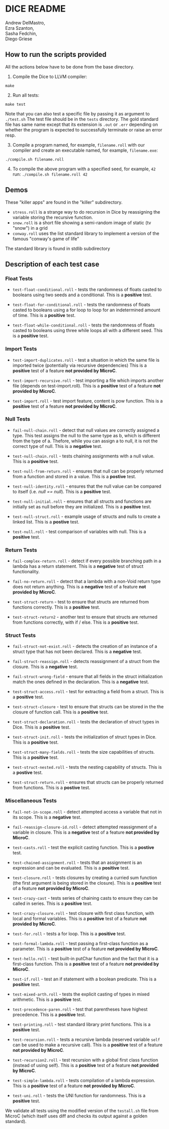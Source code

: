 #  DICE README  

Andrew DelMastro,     
Ezra Szanton,         
Sasha Fedchin,        
Diego Griese          

## How to run the scripts provided

All the actions below have to be done from the base directory. 

1) Compile the Dice to LLVM compiler:

`make`

2) Run all tests:

`make test`

Note that you can also test a specific file by passing it as argument to `./test.sh`
The test file should be in the `tests` directory.
The gold standard file has same name except that its extension is `.out` or `.err`
depending on whether the program is expected to successfully terminate or raise an error resp.

3) Compile a program named, for example, `filename.roll` with our compiler
   and create an executable named, for example, `filename.exe`:

`./compile.sh filename.roll`

4) To compile the above program with a specified seed, for example, `42` run:
`./compile.sh filename.roll 42`

## Demos

These "killer apps" are found in the "killer" subdirectory.
 - `stress.roll` is a strange way to do recursion in Dice by reassigning the variable storing the recursive function.
 - `snow.roll` is a short file showing a semi-random image of static (tv "snow") in a grid
 - `conway.roll` uses the list standard library to implement a version of the famous "conway's game of life" 

The standard library is found in stdlib subdirectory

## Description of each test case

### Float Tests

- `test-float-conditional.roll` - tests the randomness of floats casted to booleans using two seeds and a conditional. This is a **positive** test.

- `test-float-for-conditional.roll` - tests the randomness of floats casted to booleans using a for loop to loop for an indetermined amount of time. This is a **positive** test.

- `test-float-while-conditional.roll` - tests the randomness of floats casted to booleans using three while loops all with a different seed. This is a **positive** test.

### Import Tests

- `test-import-duplicates.roll` - test a situation in which the same file is imported twice (potentially via recursive dependencies)
This is a **positive** test of a feature **not provided by MicroC**.

- `test-import-recursive.roll` - test importing a file which imports another file (depends on test-import.roll).
This is a **positive** test of a feature **not provided by MicroC**.

- `test-import.roll` - test import feature, content is pow function.
This is a **positive** test of a feature **not provided by MicroC**.

### Null Tests

- `fail-null-chain.roll` - detect that null values are correctly assigned a type. This test assigns the null to the same type as b, which is different from the type of a. Thefore, while you can assign a to null, it is not the correct type of null. This is a **negative** test.

- `test-null-chain.roll` - tests chaining assignments with a null value. This is a **positive** test.

- `test-null-from-return.roll` - ensures that null can be properly returned from a function and stored in a value. This is a **postive** test. 

- `test-null-identity.roll` - ensures that the null value can be compared to itself (i.e. *null == null*). This is a **positive** test. 

- `test-null-initial.roll` - ensures that all structs and functions are initially set as null before they are initialized. This is a ****positive**** test. 

- `test-null-struct.roll` - example usage of structs and nulls to create a linked list. This is a **postive** test.

- `test-null.roll` - test comparison of variables with null.
This is a **positive** test.

### Return Tests

- `fail-complex-return.roll` - detect if every possible branching path in a lambda has a return statement.
This is a **negative** test of struct functionality. 

- `fail-no-return.roll` - detect that a lambda with a non-Void return type does not return anything. 
This is a **negative** test of a feature **not provided by MicroC**.

- `test-struct-return` - test to ensure that structs are returned from functions correctly. 
This is a **positive** test.

- `test-struct-return2` - another test to ensure that structs are returned from functions correctly, with if / else. 
This is a **positive** test.


### Struct Tests


- `fail-struct-not-exist.roll` - detects the creation of an instance of a struct type that has not been declared. This is a **negative** test. 

- `fail-struct-reassign.roll` - detects reassignment of a struct from the closure. This is a **negative** test.

- `fail-struct-wrong-field` - ensure that all fields in the struct initialization match the ones defined in the declaration. This is a **negative** test.

- `test-struct-access.roll` - test for extracting a field from a struct.
This is a **positive** test.

- `test-struct-closure` - test to ensure that structs can be stored in the the closure of function call.
This is a **positive** test.

- `test-struct-declaration.roll` - tests the declaration of struct types in Dice. This is a **positive** test. 

- `test-struct-init.roll` - tests the initialization of struct types in Dice. This is a **positive** test. 

- `test-struct-many-fields.roll` - tests the size capabilities of structs. This is a **positive** test.

- `test-struct-nested.roll` - tests the nesting capability of structs. This is a **postive** test. 

- `test-struct-return.roll` - ensures that structs can be properly returned from functions. This is a **postive** test. 

### Miscellaneous Tests

- `fail-not-in-scope.roll` - detect attempted access a variable that not in its scope. 
This is a **negative** test.

- `fail-reassign-closure-id.roll` - detect attempted reassignment of a variable in closure. 
This is a **negative** test of a feature **not provided by MicroC**.


- `test-casts.roll` - test the explicit casting function. This is a **postive** test. 

- `test-chained-assignment.roll` - tests that an assignment is an expression and can be evaluated.
This is a **positive** test.

- `test-closure.roll` - tests closures by creating a curried sum function (the first argument is being stored in the closure).
This is a **positive** test of a feature **not provided by MicroC**.

- `test-crazy-cast` - tests series of chaining casts to ensure they can be called in series. This is a **positive** test. 

- `test-crazy-closure.roll` - test closure with first class function, with local and formal variables.
This is a **positive** test of a feature **not provided by MicroC**.

- `test-for.roll` - tests a for loop.
This is a **positive** test.

- `test-formal-lambda.roll` - test passing a first-class function as a parameter.
This is a **positive** test of a feature **not provided by MicroC**.

- `test-hello.roll` - test built-in putChar function and the fact that it is a first-class function.
This is a **positive** test of a feature **not provided by MicroC**.

- `test-if.roll` - test an if statement with a boolean predicate.
This is a **positive** test.

- `test-mixed-arth.roll` - tests the explicit casting of types in mixed arithmetic. This is a **positive** test. 

- `test-precedence-paren.roll` - test that parentheses have highest precedence.
This is a **positive** test.

- `test-printing.roll` - test standard library print functions.
This is a **positive** test.

- `test-recursion.roll` - tests a recursive lambda (reserved variable `self` can be used to make a recursive call).
This is a **positive** test of a feature **not provided by MicroC**.

- `test-recursion2.roll` - test recursion with a global first class function (instead of using self).
This is a **positive** test of a feature **not provided by MicroC**.

- `test-simple-lambda.roll` - tests compilation of a lambda expression.  
This is a **positive** test of a feature **not provided by MicroC**.

- `test-uni.roll` - tests the UNI function for randomness. This is a **positive** test. 

We validate all tests using the modified version of the `testall.sh` file from MicroC (which itself uses diff and checks its output against a golden standard).
